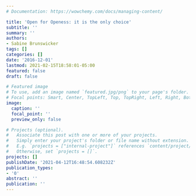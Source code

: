 ```yaml
---
# Documentation: https://wowchemy.com/docs/managing-content/

title: 'Open for Openess: it is the only choice'
subtitle: ''
summary: ''
authors:
- Sabine Brunswicker
tags: []
categories: []
date: '2016-12-01'
lastmod: 2021-02-15T18:58:01-05:00
featured: false
draft: false

# Featured image
# To use, add an image named `featured.jpg/png` to your page's folder.
# Focal points: Smart, Center, TopLeft, Top, TopRight, Left, Right, BottomLeft, Bottom, BottomRight.
image:
  caption: ''
  focal_point: ''
  preview_only: false

# Projects (optional).
#   Associate this post with one or more of your projects.
#   Simply enter your project's folder or file name without extension.
#   E.g. `projects = ["internal-project"]` references `content/project/deep-learning/index.md`.
#   Otherwise, set `projects = []`.
projects: []
publishDate: '2021-04-12T16:48:54.608232Z'
publication_types:
- '0'
abstract: ''
publication: ''
---
```

